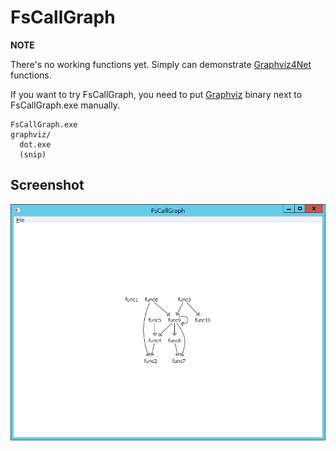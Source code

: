 ﻿FsCallGraph
===========

**NOTE**

There's no working functions yet.
Simply can demonstrate [Graphviz4Net](http://graphviz4net.codeplex.com/) functions.

If you want to try FsCallGraph, you need to put [Graphviz](http://www.graphviz.org/) binary next to FsCallGraph.exe manually.

    FsCallGraph.exe
    graphviz/
      dot.exe
      (snip)

Screenshot
----------

![Sample screenshot 01](img/ss01.png)

